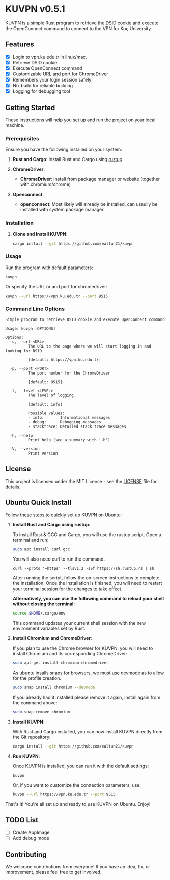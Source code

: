 # KUVPN v0.5.1

KUVPN is a simple Rust program to retrieve the DSID cookie and execute the OpenConnect command to connect to the VPN for Koç University.

## Features

- [x] Login to vpn.ku.edu.tr in linux/mac.
- [x] Retrieve DSID cookie
- [x] Execute OpenConnect command
- [x] Customizable URL and port for ChromeDriver
- [x] Remembers your login session safely
- [x] Nix build for reliable building
- [x] Logging for debugging tool

## Getting Started

These instructions will help you set up and run the project on your local machine.

### Prerequisites

Ensure you have the following installed on your system:

1. **Rust and Cargo**: Install Rust and Cargo using [rustup](https://rustup.rs/).

2. **ChromeDriver**:
   - **ChromeDriver**: Install from package manager or website (together with chromium/chrome)

3. **Openconnect**:
   - **openconnect**: Most likely will already be installed, can usaully be installed with system package manager.

### Installation

1. **Clone and Install KUVPN**:
    ```bash
    cargo install --git https://github.com/ealtun21/kuvpn
    ```

### Usage

Run the program with default parameters:

```bash
kuvpn
```

Or specify the URL or and port for chromedriver:

```bash
kuvpn --url https://vpn.ku.edu.tr --port 9515
```

### Command Line Options

```
Simple program to retrieve DSID cookie and execute OpenConnect command

Usage: kuvpn [OPTIONS]

Options:
  -u, --url <URL>
          The URL to the page where we will start logging in and looking for DSID
          
          [default: https://vpn.ku.edu.tr]

  -p, --port <PORT>
          The port number for the ChromeDriver
          
          [default: 9515]

  -l, --level <LEVEL>
          The level of logging
          
          [default: info]

          Possible values:
          - info:       Informational messages
          - debug:      Debugging messages
          - stacktrace: Detailed stack trace messages

  -h, --help
          Print help (see a summary with '-h')

  -V, --version
          Print version
```

## License

This project is licensed under the MIT License - see the [LICENSE](LICENSE) file for details.

## Ubuntu Quick Install

Follow these steps to quickly set up KUVPN on Ubuntu:

1. **Install Rust and Cargo using rustup**:

   To install Rust & GCC and Cargo, you will use the rustup script. Open a terminal and run:

   ```bash
   sudo apt install curl gcc
   ```

   You will also need curl to run the command.

   ```
   curl --proto '=https' --tlsv1.2 -sSf https://sh.rustup.rs | sh
   ```

   After running the script, follow the on-screen instructions to complete the installation. Once the installation is finished, you will need to restart your terminal session for the changes to take effect.

   **Alternatively, you can use the following command to reload your shell without closing the terminal:**

   ```bash
   source $HOME/.cargo/env
   ```

   This command updates your current shell session with the new environment variables set by Rust.

2. **Install Chromium and ChromeDriver**:

   If you plan to use the Chrome browser for KUVPN, you will need to install Chromium and its corresponding ChromeDriver:

   ```bash
   sudo apt-get install chromium-chromedriver
   ```

   As ubuntu insalls snaps for browsers, we must use devmode as to allow for the profile creation. 
   ```bash
   sudo snap install chromium --devmode
   ```

   If you already had it installed please remove it again, install again from the command above:
   ```bash
   sudo snap remove chromium
   ```

3. **Install KUVPN**:

   With Rust and Cargo installed, you can now install KUVPN directly from the Git repository:

   ```bash
   cargo install --git https://github.com/ealtun21/kuvpn
   ```

4. **Run KUVPN**:

   Once KUVPN is installed, you can run it with the default settings:

   ```bash
   kuvpn
   ```

   Or, if you want to customize the connection parameters, use:

   ```bash
   kuvpn --url https://vpn.ku.edu.tr --port 9515
   ```

That's it! You're all set up and ready to use KUVPN on Ubuntu. Enjoy!

## TODO List

- [ ] Create AppImage
- [ ] Add debug mode

## Contributing

We welcome contributions from everyone! If you have an idea, fix, or improvement, please feel free to get involved.
